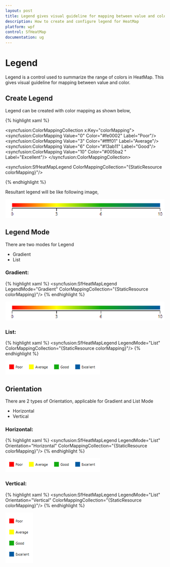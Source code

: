 ```yaml
---
layout: post
title: Legend gives visual guideline for mapping between value and color.
description: How to create and configure legend for HeatMap
platform: wpf
control: SfHeatMap
documentation: ug
---
```


# Legend
Legend is a control used to summarize the range of colors in HeatMap. This gives visual guideline for mapping between value and color.

## Create Legend
Legend can be created with color mapping as shown below,

{% highlight xaml %}

<syncfusion:ColorMappingCollection x:Key="colorMapping">
    <syncfusion:ColorMapping Value="0" Color="#fe0002" Label="Poor"/>
    <syncfusion:ColorMapping Value="3" Color="#ffff01" Label="Average"/>
    <syncfusion:ColorMapping Value="6" Color="#13ab11" Label="Good"/>
    <syncfusion:ColorMapping Value="10" Color="#005ba2 " Label="Excellent"/>
</syncfusion:ColorMappingCollection>

<syncfusion:SfHeatMapLegend ColorMappingCollection="{StaticResource colorMapping}"/>

{% endhighlight %}

Resultant legend will be like following image,

![](Images/Legend.png)

## Legend Mode
There are two modes for Legend

* Gradient
* List


### Gradient:
{% highlight xaml %}
<syncfusion:SfHeatMapLegend 
	LegendMode="Gradient" 
	ColorMappingCollection="{StaticResource colorMapping}"/>
{% endhighlight %}

![](Images/Legend_Gradient.png)

### List:
{% highlight xaml %}
<syncfusion:SfHeatMapLegend
	LegendMode="List" 
	ColorMappingCollection="{StaticResource colorMapping}"/>
{% endhighlight %}

![](Images/Legend_List.png)

## Orientation
There are 2 types of Orientation, applicable for Gradient and List Mode
* Horizontal
* Vertical

### Horizontal:
{% highlight xaml %}
<syncfusion:SfHeatMapLegend 
	LegendMode="List" 
	Orientation="Horizontal" 
	ColorMappingCollection="{StaticResource colorMapping}"/>
{% endhighlight %}

![](Images/Legend_Horizontal.png)

### Vertical:
{% highlight xaml %}
<syncfusion:SfHeatMapLegend 
	LegendMode="List" 
	Orientation="Vertical" 
	ColorMappingCollection="{StaticResource colorMapping}"/>
{% endhighlight %}

![](Images/Legend_Vertical.png)
